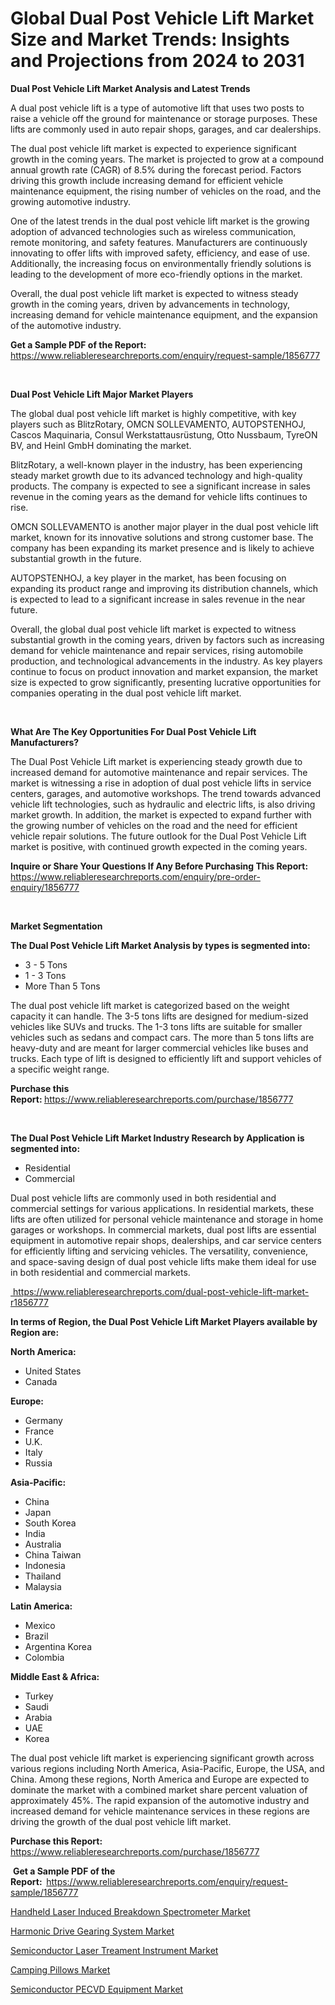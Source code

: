 <p><h1>Global Dual Post Vehicle Lift Market Size and Market Trends: Insights and Projections from 2024 to 2031</h1></p><p><strong>Dual Post Vehicle Lift Market Analysis and Latest Trends</strong></p>
<p><p>A dual post vehicle lift is a type of automotive lift that uses two posts to raise a vehicle off the ground for maintenance or storage purposes. These lifts are commonly used in auto repair shops, garages, and car dealerships.</p><p>The dual post vehicle lift market is expected to experience significant growth in the coming years. The market is projected to grow at a compound annual growth rate (CAGR) of 8.5% during the forecast period. Factors driving this growth include increasing demand for efficient vehicle maintenance equipment, the rising number of vehicles on the road, and the growing automotive industry.</p><p>One of the latest trends in the dual post vehicle lift market is the growing adoption of advanced technologies such as wireless communication, remote monitoring, and safety features. Manufacturers are continuously innovating to offer lifts with improved safety, efficiency, and ease of use. Additionally, the increasing focus on environmentally friendly solutions is leading to the development of more eco-friendly options in the market.</p><p>Overall, the dual post vehicle lift market is expected to witness steady growth in the coming years, driven by advancements in technology, increasing demand for vehicle maintenance equipment, and the expansion of the automotive industry.</p></p>
<p><strong>Get a Sample PDF of the Report:&nbsp;</strong> <a href="https://www.reliableresearchreports.com/enquiry/request-sample/1856777">https://www.reliableresearchreports.com/enquiry/request-sample/1856777</a></p>
<p>&nbsp;</p>
<p><strong>Dual Post Vehicle Lift Major Market Players</strong></p>
<p><p>The global dual post vehicle lift market is highly competitive, with key players such as BlitzRotary, OMCN SOLLEVAMENTO, AUTOPSTENHOJ, Cascos Maquinaria, Consul Werkstattausrüstung, Otto Nussbaum, TyreON BV, and Heinl GmbH dominating the market.</p><p>BlitzRotary, a well-known player in the industry, has been experiencing steady market growth due to its advanced technology and high-quality products. The company is expected to see a significant increase in sales revenue in the coming years as the demand for vehicle lifts continues to rise.</p><p>OMCN SOLLEVAMENTO is another major player in the dual post vehicle lift market, known for its innovative solutions and strong customer base. The company has been expanding its market presence and is likely to achieve substantial growth in the future.</p><p>AUTOPSTENHOJ, a key player in the market, has been focusing on expanding its product range and improving its distribution channels, which is expected to lead to a significant increase in sales revenue in the near future.</p><p>Overall, the global dual post vehicle lift market is expected to witness substantial growth in the coming years, driven by factors such as increasing demand for vehicle maintenance and repair services, rising automobile production, and technological advancements in the industry. As key players continue to focus on product innovation and market expansion, the market size is expected to grow significantly, presenting lucrative opportunities for companies operating in the dual post vehicle lift market.</p></p>
<p>&nbsp;</p>
<p><strong>What Are The Key Opportunities For Dual Post Vehicle Lift Manufacturers?</strong></p>
<p><p>The Dual Post Vehicle Lift market is experiencing steady growth due to increased demand for automotive maintenance and repair services. The market is witnessing a rise in adoption of dual post vehicle lifts in service centers, garages, and automotive workshops. The trend towards advanced vehicle lift technologies, such as hydraulic and electric lifts, is also driving market growth. In addition, the market is expected to expand further with the growing number of vehicles on the road and the need for efficient vehicle repair solutions. The future outlook for the Dual Post Vehicle Lift market is positive, with continued growth expected in the coming years.</p></p>
<p><strong>Inquire or Share Your Questions If Any Before Purchasing This Report:</strong> <a href="https://www.reliableresearchreports.com/enquiry/pre-order-enquiry/1856777">https://www.reliableresearchreports.com/enquiry/pre-order-enquiry/1856777</a></p>
<p>&nbsp;</p>
<p><strong>Market Segmentation</strong></p>
<p><strong>The Dual Post Vehicle Lift Market Analysis by types is segmented into:</strong></p>
<p><ul><li>3 - 5 Tons</li><li>1 - 3 Tons</li><li>More Than 5 Tons</li></ul></p>
<p><p>The dual post vehicle lift market is categorized based on the weight capacity it can handle. The 3-5 tons lifts are designed for medium-sized vehicles like SUVs and trucks. The 1-3 tons lifts are suitable for smaller vehicles such as sedans and compact cars. The more than 5 tons lifts are heavy-duty and are meant for larger commercial vehicles like buses and trucks. Each type of lift is designed to efficiently lift and support vehicles of a specific weight range.</p></p>
<p><strong>Purchase this Report:&nbsp;</strong><a href="https://www.reliableresearchreports.com/purchase/1856777">https://www.reliableresearchreports.com/purchase/1856777</a></p>
<p>&nbsp;</p>
<p><strong>The Dual Post Vehicle Lift Market Industry Research by Application is segmented into:</strong></p>
<p><ul><li>Residential</li><li>Commercial</li></ul></p>
<p><p>Dual post vehicle lifts are commonly used in both residential and commercial settings for various applications. In residential markets, these lifts are often utilized for personal vehicle maintenance and storage in home garages or workshops. In commercial markets, dual post lifts are essential equipment in automotive repair shops, dealerships, and car service centers for efficiently lifting and servicing vehicles. The versatility, convenience, and space-saving design of dual post vehicle lifts make them ideal for use in both residential and commercial markets.</p></p>
<p><a href="https://www.reliableresearchreports.com/dual-post-vehicle-lift-market-r1856777">&nbsp;https://www.reliableresearchreports.com/dual-post-vehicle-lift-market-r1856777</a></p>
<p><strong>In terms of Region, the Dual Post Vehicle Lift Market Players available by Region are:</strong></p>
<p>
    <p> <strong> North America: </strong>
        <ul>
            <li>United States</li>
            <li>Canada</li>
        </ul>
        </p> 
    <p> <strong> Europe: </strong>
        <ul>
            <li>Germany</li>
            <li>France</li>
            <li>U.K.</li>
            <li>Italy</li>
            <li>Russia</li>
        </ul>
        </p> 
    <p> <strong> Asia-Pacific: </strong>
        <ul>
            <li>China</li>
            <li>Japan</li>
            <li>South Korea</li>
            <li>India</li>
            <li>Australia</li>
            <li>China Taiwan</li>
            <li>Indonesia</li>
            <li>Thailand</li>
            <li>Malaysia</li>
        </ul>
        </p> 
    <p> <strong> Latin America: </strong>
        <ul>
            <li>Mexico</li>
            <li>Brazil</li>
            <li>Argentina Korea</li>
            <li>Colombia</li>
        </ul>
        </p> 
    <p> <strong> Middle East & Africa: </strong>
        <ul>
            <li>Turkey</li>
            <li>Saudi</li>
            <li>Arabia</li>
            <li>UAE</li>
            <li>Korea</li>
        </ul>
    </p>
    </p>
<p><p>The dual post vehicle lift market is experiencing significant growth across various regions including North America, Asia-Pacific, Europe, the USA, and China. Among these regions, North America and Europe are expected to dominate the market with a combined market share percent valuation of approximately 45%. The rapid expansion of the automotive industry and increased demand for vehicle maintenance services in these regions are driving the growth of the dual post vehicle lift market.</p></p>
<p><strong>Purchase this Report: </strong><a href="https://www.reliableresearchreports.com/purchase/1856777">https://www.reliableresearchreports.com/purchase/1856777</a></p>
<p>&nbsp;<strong>Get a Sample PDF of the Report:&nbsp;&nbsp;</strong><a href="https://www.reliableresearchreports.com/enquiry/request-sample/1856777">https://www.reliableresearchreports.com/enquiry/request-sample/1856777</a></p>
<p><strong></strong></p>
<p><p><a href="https://github.com/marthawweekle/Market-Research-Report-List-1/blob/main/handheld-laser-induced-breakdown-spectrometer-market.md">Handheld Laser Induced Breakdown Spectrometer Market</a></p><p><a href="https://github.com/HenrietteMills1/Market-Research-Report-List-1/blob/main/harmonic-drive-gearing-system-market.md">Harmonic Drive Gearing System Market</a></p><p><a href="https://www.linkedin.com/pulse/semiconductor-laser-treament-instrument-market-trends-r3gnc">Semiconductor Laser Treament Instrument Market</a></p><p><a href="https://issuu.com/reportprime-2/docs/camping-pillows-market-size-2030.pptx">Camping Pillows Market</a></p><p><a href="https://www.linkedin.com/pulse/semiconductor-pecvd-equipmentnbspmarket-focuses-market-share-vvmxe">Semiconductor PECVD Equipment Market</a></p></p>